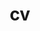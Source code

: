 ---
layout: cv
permalink: /cv/
title: cv
nav: true
nav_order: 4
cv_pdf: example_pdf.pdf
published: false
---